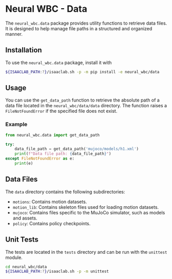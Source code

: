 # Neural WBC - Data

The `neural_wbc.data` package provides utility functions to retrieve data files. It is designed to
help manage file paths in a structured and organized manner.

## Installation
To use the `neural_wbc.data` package, install it with

```bash
${ISAACLAB_PATH:?}/isaaclab.sh -p -m pip install -e neural_wbc/data
```

## Usage
You can use the `get_data_path` function to retrieve the absolute path of a data file located in the
`neural_wbc/data/data` directory. The function raises a `FileNotFoundError` if the specified file
does not exist.

### Example
```python
from neural_wbc.data import get_data_path

try:
    data_file_path = get_data_path('mujoco/models/h1.xml')
    print(f"Data file path: {data_file_path}")
except FileNotFoundError as e:
    print(e)
```

## Data Files
The `data` directory contains the following subdirectories:
* `motions`: Contains motion datasets.
* `motion_lib`: Contains skeleton files used for loading motion datasets.
* `mujoco`: Contains files specific to the MuJoCo simulator, such as models and assets.
* `policy`: Contains policy checkpoints.


## Unit Tests
The tests are located in the `tests` directory and can be run with the `unittest` module.

```bash
cd neural_wbc/data
${ISAACLAB_PATH:?}/isaaclab.sh -p -m unittest
```
